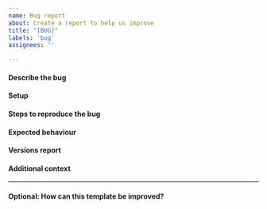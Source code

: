 ```yaml
---
name: Bug report
about: Create a report to help us improve
title: "[BUG]"
labels: 'bug'
assignees: ''

---
```


<!--
Notes:
1. Only post _bug reports_ here.
2. Use the appropriate template for _feature requests_.
3. Please direct questions to the [`#formulas` channel on Slack](https://saltstackcommunity.slack.com/messages/C7LG8SV54/), which is bridged to `#saltstack-formulas` on Freenode.
-->

#### Describe the bug
<!-- A clear and concise description of what the bug is. -->



#### Setup
<!-- Provide links to the SLS files and/or relevant configs (be sure to remove sensitive info). -->



#### Steps to reproduce the bug
<!-- Include debug logs if possible and relevant, e.g. using `salt-minion -l debug`. -->
<!-- Alternatively, linking to Kitchen debug logs is useful, e.g. via. Travis CI. -->
<!-- Most useful is providing a failing InSpec test, which can be used to verify any proposed fix. -->



#### Expected behaviour
<!-- A clear and concise description of what you expected to happen. -->



#### Versions report
<!-- Provided by running `salt --versions-report`. Please also mention any differences in master/minion versions. -->



#### Additional context
<!-- Add any other context about the problem here. -->



---

#### Optional: How can this template be improved?
<!-- Feel free to suggest how this template can be improved. -->


